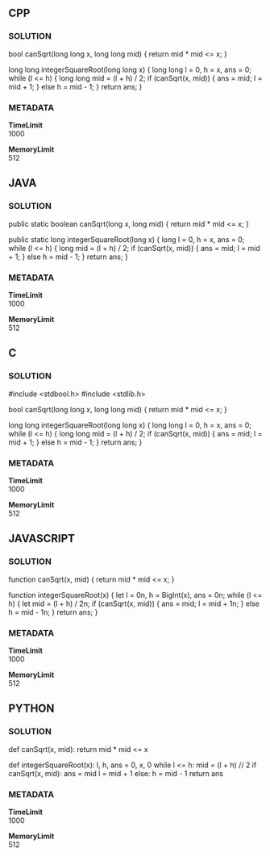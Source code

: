 ## CPP

### SOLUTION

bool canSqrt(long long x, long long mid) {
    return mid * mid <= x;
}

long long integerSquareRoot(long long x) {
    long long l = 0, h = x, ans = 0;
    while (l <= h) {
        long long mid = (l + h) / 2;
        if (canSqrt(x, mid)) { ans = mid; l = mid + 1; }
        else h = mid - 1;
    }
    return ans;
}

### METADATA

**TimeLimit**  
1000  

**MemoryLimit**  
512  


## JAVA

### SOLUTION

public static boolean canSqrt(long x, long mid) {
    return mid * mid <= x;
}

public static long integerSquareRoot(long x) {
    long l = 0, h = x, ans = 0;
    while (l <= h) {
        long mid = (l + h) / 2;
        if (canSqrt(x, mid)) { ans = mid; l = mid + 1; }
        else h = mid - 1;
    }
    return ans;
}

### METADATA

**TimeLimit**  
1000  

**MemoryLimit**  
512  



## C

### SOLUTION

#include <stdbool.h>
#include <stdlib.h>

bool canSqrt(long long x, long long mid) {
    return mid * mid <= x;
}

long long integerSquareRoot(long long x) {
    long long l = 0, h = x, ans = 0;
    while (l <= h) {
        long long mid = (l + h) / 2;
        if (canSqrt(x, mid)) { ans = mid; l = mid + 1; }
        else h = mid - 1;
    }
    return ans;
}

### METADATA

**TimeLimit**  
1000  

**MemoryLimit**  
512  



## JAVASCRIPT

### SOLUTION

function canSqrt(x, mid) {
    return mid * mid <= x;
}

function integerSquareRoot(x) {
    let l = 0n, h = BigInt(x), ans = 0n;
    while (l <= h) {
        let mid = (l + h) / 2n;
        if (canSqrt(x, mid)) { ans = mid; l = mid + 1n; }
        else h = mid - 1n;
    }
    return ans;
}

### METADATA

**TimeLimit**  
1000  

**MemoryLimit**  
512  



## PYTHON

### SOLUTION

def canSqrt(x, mid):
    return mid * mid <= x

def integerSquareRoot(x):
    l, h, ans = 0, x, 0
    while l <= h:
        mid = (l + h) // 2
        if canSqrt(x, mid):
            ans = mid
            l = mid + 1
        else:
            h = mid - 1
    return ans

### METADATA

**TimeLimit**  
1000  

**MemoryLimit**  
512  